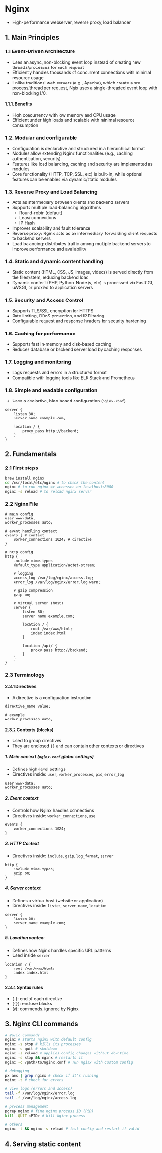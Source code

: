 # Nginx

- High-performance webserver, reverse proxy, load balancer

## 1. Main Principles

### 1.1 Event-Driven Architecture

- Uses an async, non-blocking event loop instead of creating new threads/processes for each request
- Efficiently handles thousands of concurrent connections with minimal resource usage
- Unlike traditional web servers (e.g., Apache), which create a nre process/thread per request, Ngix uses a single-threaded event loop with non-blocking I/O.

#### 1.1.1. Benefits

- High concurrency with low memory and CPU usage
- Efficient under high loads and scalable with minimal resource consumption

### 1.2. Modular and configurable

- Configuration is declarative and structured in a hierarchical format
- Modules allow extending Nginx functionalities (e.g., caching, authentication, security)
- Features like load balancing, caching and security are implemented as modules
- Core functionality (HTTP, TCP, SSL, etc) is built-in, while optional features can be enabled via dynamic/static modules

### 1.3. Reverse Proxy and Load Balancing

- Acts as intermediary between clients and backend servers
- Supports multiple load-balancing algorithms
  - Round-robin (default)
  - Least connections
  - IP Hash
- Improves scalability and fault tolerance
- Reverse proxy: Nginx acts as an intermediary, forwarding client requests to backend servers
- Load balancing: distributes traffic among multiple backend servers to improve performance and availability

### 1.4. Static and dynamic content handling

- Static content (HTML, CSS, JS, images, videos) is served directly from the filesystem, reducing backend load
- Dynamic content (PHP, Python, Node.js, etc) is processed via FastCGI, uWSGI, or proxied to application servers

### 1.5. Security and Access Control

- Supports TLS/SSL encryption for HTTPS
- Rate limiting, DDoS protection, and IP Filtering
- Configurable request and response headers for security hardening

### 1.6. Caching for performance

- Supports fast in-memory and disk-based caching
- Reduces database or backend server load by caching responses

### 1.7. Logging and monitoring

- Logs requests and errors in a structured format
- Compatible with logging tools like ELK Stack and Prometheus

### 1.8. Simple and readable configuration

- Uses a declartive, bloc-based configuration (`nginx.conf`)

```
server {
    listen 80;
    server_name example.com;

    location / {
        proxy_pass http://backend;
    }
}
```

## 2. Fundamentals

### 2.1 First steps

```bash
brew install nginx
cd /usr/local/etc/nginx # to check the content
nginx # to run nginx => accessed on localhost:8080
nginx -s reload # to reload nginx server
```

### 2.2 Nginx File

```
# main config
user www-data;
worker_processes auto;

# event handling context
events { # context
    worker_connections 1024; # directive
}

# http config
http {
    include mime.types
    default_type application/actet-stream;

    # logging
    access_log /var/log/nginx/access.log;
    error_log /var/log/nginx/error.log warn;

    # gzip compression
    gzip on;

    # virtual server (host)
    server {
        listen 80;
        server_name example.com;

        location / {
            root /var/www/html;
            index index.html
        }

        location /api/ {
            proxy_pass http://backend;
        }
    }
}
```

### 2.3 Terminology

#### 2.3.1 Directives

- A directive is a configuration instruction

```
directive_name value;

# example
worker_processes auto;
```

#### 2.3.2 Contexts (blocks)

- Used to group directives
- They are enclosed `{}` and can contain other contexts or directives

##### 1. Main context (`nginx.conf` global settings)

- Defines high-level settings
- Directives inside: `user`, `worker_processes`, `pid`, `error_log`

```nginx
user www-data;
worker_processes auto;
```

##### 2. Event context

- Controls how Nginx handles connections
- Directives inside: `worker_connections`, `use`

```
events {
    worker_connections 1024;
}
```

##### 3. HTTP Context

- Directives inside: `include`, `gzip`, `log_format`, `server`

```
http {
    include mime.types;
    gzip on;
}
```

##### 4. Server context

- Defines a virtual host (website or application)
- Directives inside: `listen`, `server_name`, `location`

```
server {
    listen 80;
    server_name example.com;
}
```

##### 5. Location context

- Defines how Nginx handles specific URL patterns
- Used inside `server`

```
location / {
    root /var/www/html;
    index index.html
}
```

#### 2.3.4 Syntax rules

- (`;`): end of each directive
- (`{}`): enclose blocks
- (`#`): commends. ignored by Nginx

## 3. Nginx CLI commands

```bash
# Basic commands
nginx # starts nginx with default config
nginx -s stop # kills its processes
nginx -s quit # shutdowm
nginx -s reload # applies config changes without downtime
nginx -s stop && nginx # restarts it
nginx -c /path/to/nginx.conf # run nginx with custom config

# debugging
px aux | grep nginx # check if it's running
nginx -t # check for errors

# view logs (errors and access)
tail -f /var/log/nginx/error.log
tail -f /var/log/nginx/access.log

# process management
pgrep nginx # find nginx process ID (PID)
kill -QUIT <PID> # kill Nginx process

# others
nginx -t && nginx -s reload # test config and restart if valid
```

## 4. Serving static content
